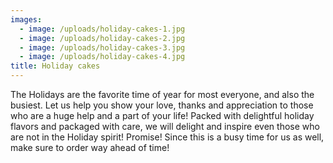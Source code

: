 ```yaml
---
images:
  - image: /uploads/holiday-cakes-1.jpg
  - image: /uploads/holiday-cakes-2.jpg
  - image: /uploads/holiday-cakes-3.jpg
  - image: /uploads/holiday-cakes-4.jpg
title: Holiday cakes
---
```


The Holidays are the favorite time of year for most everyone, and also the busiest. Let us help you show your love, thanks and appreciation to those who are a huge help and a part of your life! Packed with delightful holiday flavors and packaged with care, we will delight and inspire even those who are not in the Holiday spirit! Promise! Since this is a busy time for us as well, make sure to order way ahead of time!
